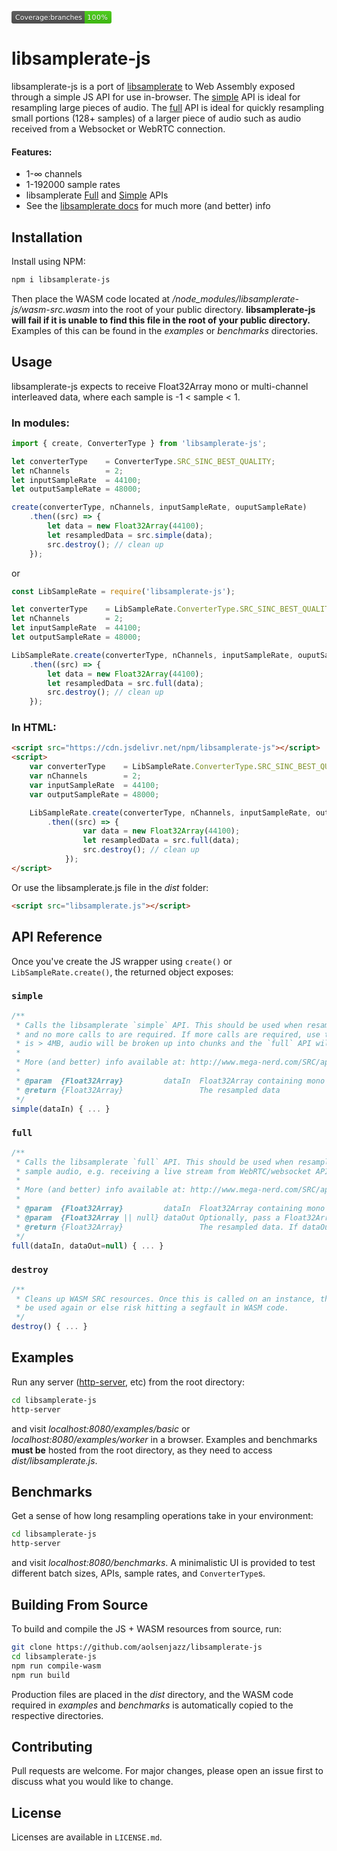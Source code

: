 <svg xmlns="http://www.w3.org/2000/svg" xmlns:xlink="http://www.w3.org/1999/xlink" width="160" height="20" role="img" aria-label="Coverage:branches: 100%"><title>Coverage:branches: 100%</title><linearGradient id="s" x2="0" y2="100%"><stop offset="0" stop-color="#bbb" stop-opacity=".1"/><stop offset="1" stop-opacity=".1"/></linearGradient><clipPath id="r"><rect width="160" height="20" rx="3" fill="#fff"/></clipPath><g clip-path="url(#r)"><rect width="117" height="20" fill="#555"/><rect x="117" width="43" height="20" fill="#4c1"/><rect width="160" height="20" fill="url(#s)"/></g><g fill="#fff" text-anchor="middle" font-family="Verdana,Geneva,DejaVu Sans,sans-serif" text-rendering="geometricPrecision" font-size="110"><text aria-hidden="true" x="595" y="150" fill="#010101" fill-opacity=".3" transform="scale(.1)" textLength="1070">Coverage:branches</text><text x="595" y="140" transform="scale(.1)" fill="#fff" textLength="1070">Coverage:branches</text><text aria-hidden="true" x="1375" y="150" fill="#010101" fill-opacity=".3" transform="scale(.1)" textLength="330">100%</text><text x="1375" y="140" transform="scale(.1)" fill="#fff" textLength="330">100%</text></g></svg>

# libsamplerate-js

libsamplerate-js is a port of [libsamplerate](http://www.mega-nerd.com/SRC/) to Web Assembly exposed through a simple JS API for use in-browser. The [simple](http://www.mega-nerd.com/SRC/api_simple.html) API is ideal for resampling large pieces of audio. The [full](http://www.mega-nerd.com/SRC/api_full.html) API is ideal for quickly resampling small portions (128+ samples) of a larger piece of audio such as audio received from a Websocket or WebRTC connection.

#### Features:
- 1-∞ channels
- 1-192000 sample rates
- libsamplerate [Full](http://www.mega-nerd.com/SRC/api_full.html) and [Simple](http://www.mega-nerd.com/SRC/api_simple.html) APIs
- See the [libsamplerate docs]() for much more (and better) info

## Installation

Install using NPM:
```bash
npm i libsamplerate-js
```
Then place the WASM code located at */node_modules/libsamplerate-js/wasm-src.wasm* into the root of your public directory. **libsamplerate-js will fail if it is unable to find this file in the root of your public directory.** Examples of this can be found in the *examples* or *benchmarks* directories.

## Usage

libsamplerate-js expects to receive Float32Array mono or multi-channel interleaved data, where each sample is -1 < sample < 1.

### In modules:
```javascript
import { create, ConverterType } from 'libsamplerate-js'; 

let converterType    = ConverterType.SRC_SINC_BEST_QUALITY;
let nChannels        = 2;
let inputSampleRate  = 44100;
let outputSampleRate = 48000;

create(converterType, nChannels, inputSampleRate, ouputSampleRate)
	.then((src) => {
		let data = new Float32Array(44100);
		let resampledData = src.simple(data);
		src.destroy(); // clean up
	});
```
or
```javascript
const LibSampleRate = require('libsamplerate-js'); 

let converterType    = LibSampleRate.ConverterType.SRC_SINC_BEST_QUALITY;
let nChannels        = 2;
let inputSampleRate  = 44100;
let outputSampleRate = 48000;

LibSampleRate.create(converterType, nChannels, inputSampleRate, ouputSampleRate)
	.then((src) => {
		let data = new Float32Array(44100);
		let resampledData = src.full(data);
		src.destroy(); // clean up
	});
```

### In HTML:
```html
<script src="https://cdn.jsdelivr.net/npm/libsamplerate-js"></script>
<script>
	var converterType    = LibSampleRate.ConverterType.SRC_SINC_BEST_QUALITY;
	var nChannels        = 2;
	var inputSampleRate  = 44100;
	var outputSampleRate = 48000;

	LibSampleRate.create(converterType, nChannels, inputSampleRate, outputSampleRate)
		.then((src) => {
				var data = new Float32Array(44100);
				let resampledData = src.full(data);
				src.destroy(); // clean up
			});
</script>
```
Or use the libsamplerate.js file in the *dist* folder:
```html
<script src="libsamplerate.js"></script>
```

## API Reference

Once you've create the JS wrapper using `create()` or `LibSampleRate.create()`, the returned object exposes:
### `simple`
```javascript
/**
 * Calls the libsamplerate `simple` API. This should be used when resampling one individual chunk of audio,
 * and no more calls to are required. If more calls are required, use the `full` API. If the array submitted
 * is > 4MB, audio will be broken up into chunks and the `full` API will be used
 *
 * More (and better) info available at: http://www.mega-nerd.com/SRC/api_simple.html
 *
 * @param  {Float32Array}         dataIn  Float32Array containing mono|interleaved audio data where -1 < dataIn[i] < 1
 * @return {Float32Array}                 The resampled data
 */
simple(dataIn) { ... }
```

### `full`
```javascript
/**
 * Calls the libsamplerate `full` API. This should be used when resampling several chunks of the
 * sample audio, e.g. receiving a live stream from WebRTC/websocket API.
 *
 * More (and better) info available at: http://www.mega-nerd.com/SRC/api_full.html
 *
 * @param  {Float32Array}         dataIn  Float32Array containing mono|interleaved audio data where -1 < dataIn[i] < 1
 * @param  {Float32Array || null} dataOut Optionally, pass a Float32Array to avoid allocating an extra array for every esampling operation
 * @return {Float32Array}                 The resampled data. If dataOut != null, dataOut is returned
 */
full(dataIn, dataOut=null) { ... }
```

### `destroy`
```javascript
/**
 * Cleans up WASM SRC resources. Once this is called on an instance, that instance should not
 * be used again or else risk hitting a segfault in WASM code.
 */
destroy() { ... }
```

## Examples

Run any server ([http-server](https://www.npmjs.com/package/http-server), etc) from the root directory:
```bash
cd libsamplerate-js
http-server
```
and visit *localhost:8080/examples/basic* or *localhost:8080/examples/worker* in a browser. Examples and benchmarks **must be** hosted from the root directory, as they need to access *dist/libsamplerate.js*.

## Benchmarks

Get a sense of how long resampling operations take in your environment:
```bash
cd libsamplerate-js
http-server
```
and visit *localhost:8080/benchmarks*. A minimalistic UI is provided to test different batch sizes, APIs, sample rates, and `ConverterType`s.

## Building From Source

To build and compile the JS + WASM resources from source, run:

```bash
git clone https://github.com/aolsenjazz/libsamplerate-js
cd libsamplerate-js
npm run compile-wasm
npm run build
```

Production files are placed in the *dist* directory, and the WASM code required in *examples* and *benchmarks* is automatically copied to the respective directories.

## Contributing
Pull requests are welcome. For major changes, please open an issue first to discuss what you would like to change.

## License

Licenses are available in `LICENSE.md`.
